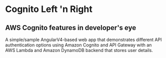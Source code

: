 # Cognito Left 'n Right

## AWS Cognito features in developer's eye

A simple/sample AngularV4-based web app that demonstrates different API authentication options using Amazon Cognito and API Gateway with an AWS Lambda and Amazon DynamoDB backend that stores user details.